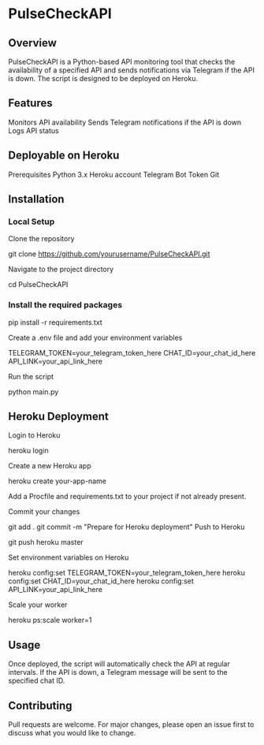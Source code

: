 # PulseCheckAPI

## Overview

PulseCheckAPI is a Python-based API monitoring tool that checks the availability of a specified API and sends notifications via Telegram if the API is down. The script is designed to be deployed on Heroku.

## Features

Monitors API availability
Sends Telegram notifications if the API is down
Logs API status

## Deployable on Heroku

Prerequisites
Python 3.x
Heroku account
Telegram Bot Token
Git

## Installation

### Local Setup

Clone the repository

git clone https://github.com/yourusername/PulseCheckAPI.git

Navigate to the project directory

cd PulseCheckAPI

### Install the required packages

pip install -r requirements.txt

Create a .env file and add your environment variables

TELEGRAM_TOKEN=your_telegram_token_here
CHAT_ID=your_chat_id_here
API_LINK=your_api_link_here

Run the script

python main.py

## Heroku Deployment

Login to Heroku

heroku login

Create a new Heroku app

heroku create your-app-name

Add a Procfile and requirements.txt to your project if not already present.

Commit your changes

git add .
git commit -m "Prepare for Heroku deployment"
Push to Heroku

git push heroku master

Set environment variables on Heroku

heroku config:set TELEGRAM_TOKEN=your_telegram_token_here
heroku config:set CHAT_ID=your_chat_id_here
heroku config:set API_LINK=your_api_link_here

Scale your worker

heroku ps:scale worker=1

## Usage

Once deployed, the script will automatically check the API at regular intervals. If the API is down, a Telegram message will be sent to the specified chat ID.

## Contributing

Pull requests are welcome. For major changes, please open an issue first to discuss what you would like to change.
